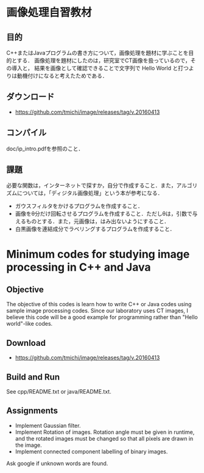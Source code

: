 画像処理自習教材
=====

目的
-----
C++またはJavaプログラムの書き方について，画像処理を題材に学ぶことを目的とする． 画像処理を題材にしたのは，研究室でCT画像を扱っているので，その導入と， 結果を画像として確認できることで文字列で Hello World と打つよりは動機付けになると考えたためである．

ダウンロード
-----
- https://github.com/tmichi/image/releases/tag/v.20160413

コンパイル
-----
doc/ip_intro.pdfを参照のこと．

課題 
-----

必要な関数は，インターネットで探すか，自分で作成すること．また，アルゴリズムについては，「ディジタル画像処理」という本が参考になる．
- ガウスフィルタをかけるプログラムを作成すること．
- 画像をθ分だけ回転させるプログラムを作成すること．ただしθは，引数で与えるものとする．また，元画像は，はみ出ないようにすること．
- 白黒画像を連結成分でラベリングするプログラムを作成すること．

Minimum codes for studying image processing in C++ and Java
=====

Objective
-----
The objective of this codes is learn how to write C++ or Java codes using sample image processing codes. 
Since our laboratory uses CT images, I believe this code will be a good example for programming rather than "Hello world"-like codes. 

Download
-----
- https://github.com/tmichi/image/releases/tag/v.20160413

Build and Run
-----
See cpp/README.txt or java/README.txt.

Assignments 
-----

- Implement Gaussian filter. 
- Implement Rotation of images. Rotation angle must be given in runtime, and the rotated images must be changed so that all pixels are drawn in the image. 
- Implement connected component labelling of binary images. 

Ask google if unknown words are found. 
